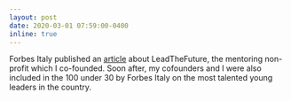 ```yaml
---
layout: post
date: 2020-03-01 07:59:00-0400
inline: true
---
```


Forbes Italy published an [article](https://forbes.it/2020/03/01/stage-da-google-o-alla-nasa-con-leadthefuture-idea-di-tre-ragazzi-italiani/) about LeadTheFuture, the mentoring non-profit which I co-founded. Soon after, my cofounders and I were also included in the 100 under 30 by Forbes Italy on the most talented young leaders in the country.